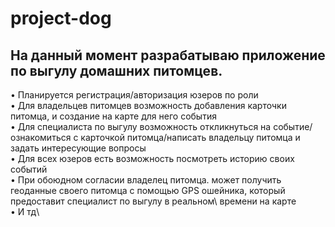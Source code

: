 # project-dog
## На данный момент разрабатываю приложение по выгулу домашних питомцев.

• Планируется регистрация/авторизация юзеров по роли\
• Для владельцев питомцев возможность добавления карточки питомца, и создание на карте для него события\
• Для специалиста по выгулу возможность откликнуться на событие/ознакомиться с карточкой питомца/написать владельцу питомца и задать интересующие вопросы\
• Для всех юзеров есть возможность посмотреть историю своих событий\
• При обоюдном согласии владелец питомца. может получить геоданные своего питомца с помощью GPS ошейника, который предоставит специалист по выгулу в реальном\ времени на карте\
• И тд\
